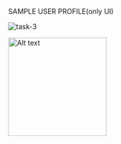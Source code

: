 
SAMPLE USER PROFILE(only UI)

![task-3](https://github.com/user-attachments/assets/362ff9e0-081f-41e7-8b73-6479aa167dcc)

<img src="https://github.com/user-attachments/assets/362ff9e0-081f-41e7-8b73-6479aa167dcc" alt="Alt text" width="200"/>
